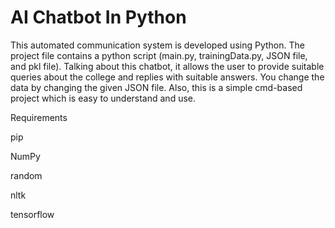# AI Chatbot In Python

This automated communication system is developed using Python. The project file contains a python script (main.py, trainingData.py, JSON file, and pkl file). Talking about this chatbot, it allows the user to provide suitable queries about the college and replies with suitable answers. You change the data by changing the given JSON file. Also, this is a simple cmd-based project which is easy to understand and use.

Requirements

pip

NumPy

random

nltk

tensorflow
